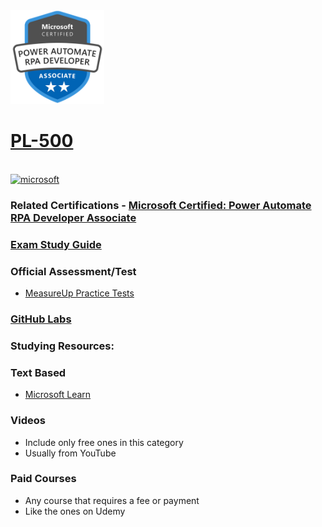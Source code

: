 <img src="/Images/certs/pl-500.png" width="150" height="150">

# [PL-500](https://learn.microsoft.com/certifications/exams/pl-500)
<br>
<a href='https://learn.microsoft.com/en-us/certifications/browse/?type=role-based&levels=intermediate' target="_blank"><img alt='microsoft' src='https://img.shields.io/badge/associate-100000?style=for-the-badge&logo=microsoft&logoColor=white&labelColor=0078D4&color=212221'/></a> 

### Related Certifications - [Microsoft Certified: Power Automate RPA Developer Associate](https://learn.microsoft.com/en-us/certifications/power-automate-rpa-developer-associate)

### [Exam Study Guide](https://aka.ms/pl500-studyguide)

### Official Assessment/Test
- [MeasureUp Practice Tests](https://www.measureup.com/microsoft-practice-test-pl-500-power-automate-rpa-developer.html)

### [GitHub Labs](https://github.com/MicrosoftLearning/PL-500T00-Microsoft-Power-Automate-RPA-Developer/tree/master/Instructions)

### Studying Resources:

### Text Based
- [Microsoft Learn](https://learn.microsoft.com/certifications/exams/pl-500)

### Videos
- Include only free ones in this category
- Usually from YouTube

### Paid Courses
- Any course that requires a fee or payment
- Like the ones on Udemy

